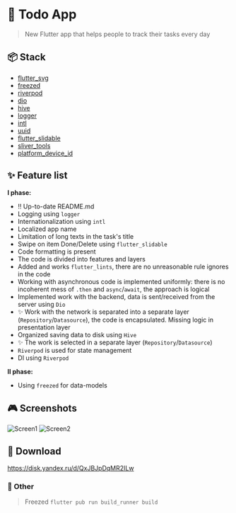 # :iphone: Todo App

> New Flutter app that helps people to track their tasks every day

## :package: Stack
- [flutter_svg](https://pub.dev/packages/flutter_svg)
- [freezed](https://pub.dev/packages/freezed)
- [riverpod](https://pub.dev/packages/riverpod)
- [dio](https://pub.dev/packages/dio)
- [hive](https://pub.dev/packages/hive)
- [logger](https://pub.dev/packages/logger)
- [intl](https://pub.dev/packages/intl)
- [uuid](https://pub.dev/packages/uuid)
- [flutter_slidable](https://pub.dev/packages/flutter_slidable)
- [sliver_tools](https://pub.dev/packages/sliver_tools)
- [platform_device_id](https://pub.dev/packages/platform_device_id)

## :sparkles: Feature list
**I phase:**
- :bangbang: Up-to-date README.md
- Logging using `logger`
- Internationalization using `intl`
- Localized app name
- Limitation of long texts in the task's title
- Swipe on item Done/Delete using `flutter_slidable`
- Code formatting is present
- The code is divided into features and layers
- Added and works `flutter_lints`, there are no unreasonable rule ignores in the code
- Working with asynchronous code is implemented uniformly: there is no incoherent mess of `.then` and `async`/`await`, the approach is logical
- Implemented work with the backend, data is sent/received from the server using `Dio`
- :sparkles: Work with the network is separated into a separate layer (`Repository`/`Datasource`), the code is encapsulated. Missing logic in presentation layer
- Organized saving data to disk using `Hive`
- :sparkles: The work is selected in a separate layer (`Repository`/`Datasource`)
- `Riverpod` is used for state management
- DI using `Riverpod`

**II phase:**
- Using `freezed` for data-models

## :video_game: Screenshots
![Screen1](https://github.com/OwlCodR/todo_app/blob/feature/readme/screenshots/1.jpg?raw=true)
![Screen2](https://github.com/OwlCodR/todo_app/blob/feature/readme/screenshots/2.jpg?raw=true)

## :link: Download
https://disk.yandex.ru/d/QxJBJpDqMR2ILw

### :memo: Other
> Freezed
`flutter pub run build_runner build`
